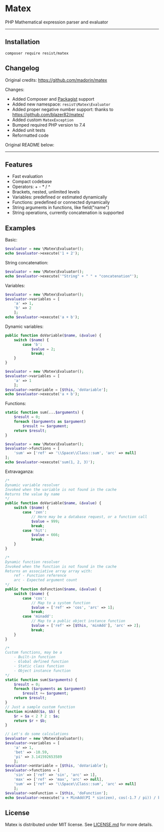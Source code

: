 # Matex

PHP Mathematical expression parser and evaluator

---

## Installation

`composer require resist/matex`

## Changelog

Original credits: https://github.com/madorin/matex 

Changes:

+ Added Composer and [Packagist](https://packagist.org/packages/resist/matex) support
+ Added new namespace: `resist\Matex\Evaluator`  
+ Added proper negative number support: thanks to https://github.com/blazer82/matex/
+ Added custom `MatexException`
+ Bumped required PHP version to 7.4
+ Added unit tests
+ Reformatted code

Original README below:

---

## Features

* Fast evaluation
* Compact codebase
* Operators: + - * / ^
* Brackets, nested, unlimited levels
* Variables: predefined or estimated dynamically
* Functions: predefined or connected dynamically
* String arguments in functions, like field("name")
* String operations, currently concatenation is supported

## Examples

Basic:

```php
$evaluator = new \Matex\Evaluator();
echo $evaluator->execute('1 + 2');
```

String concatenation:

```php
$evaluator = new \Matex\Evaluator();
echo $evaluator->execute('"String" + " " + "concatenation"');
```

Variables:

```php
$evaluator = new \Matex\Evaluator();
$evaluator->variables = [
    'a' => 1,
    'b' => 2
    ];
echo $evaluator->execute('a + b');
```

Dynamic variables:

```php
public function doVariable($name, &$value) {
    switch ($name) {
        case 'b':
            $value = 2;
            break;
    }
}

$evaluator = new \Matex\Evaluator();
$evaluator->variables = [
    'a' => 1
    ];
$evaluator->onVariable = [$this, 'doVariable'];
echo $evaluator->execute('a + b');
```

Functions:

```php
static function sum(...$arguments) {
    $result = 0;
    foreach ($arguments as $argument)
        $result += $argument;
    return $result;
}

$evaluator = new \Matex\Evaluator();
$evaluator->functions = [
    'sum' => ['ref' => '\\Space\\Class::sum', 'arc' => null]
];
echo $evaluator->execute('sum(1, 2, 3)');
```

Extravaganza:

```php
/*
Dynamic variable resolver
Invoked when the variable is not found in the cache
Returns the value by name
*/
public function doVariable($name, &$value) {
    switch ($name) {
        case 'zen':
            // Here may be a database request, or a function call
            $value = 999;
            break;
        case 'hit':
            $value = 666;
            break;
    }
}

/*
Dynamic function resolver
Invoked when the function is not found in the cache
Returns an associative array array with:
    ref - Function reference
    arc - Expected argument count
*/
public function doFunction($name, &$value) {
    switch ($name) {
        case 'cos':
            // Map to a system function
            $value = ['ref' => 'cos', 'arc' => 1];
            break;
        case 'minadd':
            // Map to a public object instance function
            $value = ['ref' => [$this, 'minAdd'], 'arc' => 2];
            break;
    }
}

/*
Custom functions, may be a
    - Built-in function
    - Global defined function
    - Static class function
    - Object instance function
*/
static function sum($arguments) {
    $result = 0;
    foreach ($arguments as $argument)
        $result += $argument;
    return $result;
}
// Just a sample custom function
function minAdd($a, $b) {
    $r = $a < 2 ? 2 : $a;
    return $r + $b;
}

// Let's do some calculations
$evaluator = new \Matex\Evaluator();
$evaluator->variables = [
    'a' => 1,
    'bet' => -10.59,
    'pi' => 3.141592653589
    ];
$evaluator->onVariable = [$this, 'doVariable'];
$evaluator->functions = [
    'sin' => ['ref' => 'sin', 'arc' => 1],
    'max' => ['ref' => 'max', 'arc' => null],
    'sum' => ['ref' => '\\Space\\Class::sum', 'arc' => null]
    ];
$evaluator->onFunction = [$this, 'doFunction'];
echo $evaluator->execute('a + MinAdd(PI * sin(zen), cos(-1.7 / pi)) / bet ^ ((A + 2) * 2) + sum(5, 4, max(6, hit))');
```

## License

Matex is distributed under MIT license. See [LICENSE.md](LICENSE.md) for more details.
